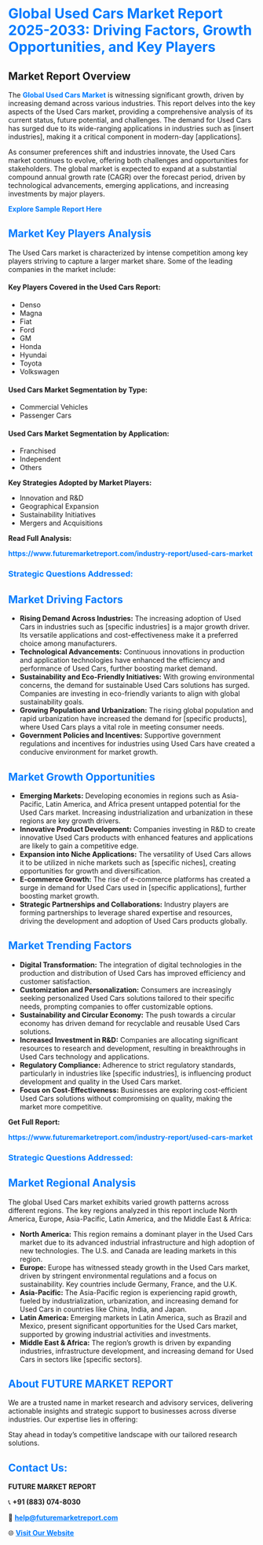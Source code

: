 <h1 style="color: #007BFF;">Global Used Cars Market Report 2025-2033: Driving Factors, Growth Opportunities, and Key Players</h1>

<section id="overview">
<h2>Market Report Overview</h2>
<p>The <a href="https://www.futuremarketreport.com/industry-report/used-cars-market" style="color: #007BFF; text-decoration: none;"><strong>Global Used Cars Market</strong></a> is witnessing significant growth, driven by increasing demand across various industries. This report delves into the key aspects of the Used Cars market, providing a comprehensive analysis of its current status, future potential, and challenges. The demand for Used Cars has surged due to its wide-ranging applications in industries such as [insert industries], making it a critical component in modern-day [applications].</p>
<p>As consumer preferences shift and industries innovate, the Used Cars market continues to evolve, offering both challenges and opportunities for stakeholders. The global market is expected to expand at a substantial compound annual growth rate (CAGR) over the forecast period, driven by technological advancements, emerging applications, and increasing investments by major players.</p>
</section>

<section id="overview">
<p><a href="https://www.futuremarketreport.com/request-sample/reportId=64174" style="color: #007BFF; text-decoration: none;"><strong>Explore Sample Report Here</strong></a></p>
</section>

<section id="key-players">
<h2 style="color: #007BFF;">Market Key Players Analysis</h2>
<p>The Used Cars market is characterized by intense competition among key players striving to capture a larger market share. Some of the leading companies in the market include:</p>
<h4>Key Players Covered in the Used Cars Report:</h4>
<ul><li>Denso</li><li>Magna</li><li>Fiat</li><li>Ford</li><li>GM</li><li>Honda</li><li>Hyundai</li><li>Toyota</li><li>Volkswagen</li></ul>
<h4>Used Cars Market Segmentation by Type:</h4>
<ul><li>Commercial Vehicles</li><li>Passenger Cars</li></ul>

<h4>Used Cars Market Segmentation by Application:</h4>
<ul><li>Franchised</li><li>Independent</li><li>Others</li></ul>
<p><strong>Key Strategies Adopted by Market Players:</strong></p>
<ul>
<li>Innovation and R&D</li>
<li>Geographical Expansion</li>
<li>Sustainability Initiatives</li>
<li>Mergers and Acquisitions</li>
</ul>
</section>

<section>
<p><strong>Read Full Analysis: </strong></p><a href="https://www.futuremarketreport.com/industry-report/used-cars-market" style="color: #007BFF; text-decoration: none;"><strong>https://www.futuremarketreport.com/industry-report/used-cars-market</strong></a>
<h3 style="color: #007BFF;">Strategic Questions Addressed:</h3>
</section>

<section id="driving-factors">
<h2 style="color: #007BFF;">Market Driving Factors</h2>
<ul>
<li><strong>Rising Demand Across Industries:</strong> The increasing adoption of Used Cars in industries such as [specific industries] is a major growth driver. Its versatile applications and cost-effectiveness make it a preferred choice among manufacturers.</li>
<li><strong>Technological Advancements:</strong> Continuous innovations in production and application technologies have enhanced the efficiency and performance of Used Cars, further boosting market demand.</li>
<li><strong>Sustainability and Eco-Friendly Initiatives:</strong> With growing environmental concerns, the demand for sustainable Used Cars solutions has surged. Companies are investing in eco-friendly variants to align with global sustainability goals.</li>
<li><strong>Growing Population and Urbanization:</strong> The rising global population and rapid urbanization have increased the demand for [specific products], where Used Cars plays a vital role in meeting consumer needs.</li>
<li><strong>Government Policies and Incentives:</strong> Supportive government regulations and incentives for industries using Used Cars have created a conducive environment for market growth.</li>
</ul>
</section>

<section id="growth-opportunities">
<h2 style="color: #007BFF;">Market Growth Opportunities</h2>
<ul>
<li><strong>Emerging Markets:</strong> Developing economies in regions such as Asia-Pacific, Latin America, and Africa present untapped potential for the Used Cars market. Increasing industrialization and urbanization in these regions are key growth drivers.</li>
<li><strong>Innovative Product Development:</strong> Companies investing in R&D to create innovative Used Cars products with enhanced features and applications are likely to gain a competitive edge.</li>
<li><strong>Expansion into Niche Applications:</strong> The versatility of Used Cars allows it to be utilized in niche markets such as [specific niches], creating opportunities for growth and diversification.</li>
<li><strong>E-commerce Growth:</strong> The rise of e-commerce platforms has created a surge in demand for Used Cars used in [specific applications], further boosting market growth.</li>
<li><strong>Strategic Partnerships and Collaborations:</strong> Industry players are forming partnerships to leverage shared expertise and resources, driving the development and adoption of Used Cars products globally.</li>
</ul>
</section>

<section id="trending-factors">
<h2 style="color: #007BFF;">Market Trending Factors</h2>
<ul>
<li><strong>Digital Transformation:</strong> The integration of digital technologies in the production and distribution of Used Cars has improved efficiency and customer satisfaction.</li>
<li><strong>Customization and Personalization:</strong> Consumers are increasingly seeking personalized Used Cars solutions tailored to their specific needs, prompting companies to offer customizable options.</li>
<li><strong>Sustainability and Circular Economy:</strong> The push towards a circular economy has driven demand for recyclable and reusable Used Cars solutions.</li>
<li><strong>Increased Investment in R&D:</strong> Companies are allocating significant resources to research and development, resulting in breakthroughs in Used Cars technology and applications.</li>
<li><strong>Regulatory Compliance:</strong> Adherence to strict regulatory standards, particularly in industries like [specific industries], is influencing product development and quality in the Used Cars market.</li>
<li><strong>Focus on Cost-Effectiveness:</strong> Businesses are exploring cost-efficient Used Cars solutions without compromising on quality, making the market more competitive.</li>
</ul>
</section>

<section>
<p><strong>Get Full Report: </strong></p><a href="https://www.futuremarketreport.com/industry-report/used-cars-market" style="color: #007BFF; text-decoration: none;"><strong>https://www.futuremarketreport.com/industry-report/used-cars-market</strong></a>
<h3 style="color: #007BFF;">Strategic Questions Addressed:</h3>
</section>


<section id="regional-analysis">
<h2 style="color: #007BFF;">Market Regional Analysis</h2>
<p>The global Used Cars market exhibits varied growth patterns across different regions. The key regions analyzed in this report include North America, Europe, Asia-Pacific, Latin America, and the Middle East & Africa:</p>
<ul>
<li><strong>North America:</strong> This region remains a dominant player in the Used Cars market due to its advanced industrial infrastructure and high adoption of new technologies. The U.S. and Canada are leading markets in this region.</li>
<li><strong>Europe:</strong> Europe has witnessed steady growth in the Used Cars market, driven by stringent environmental regulations and a focus on sustainability. Key countries include Germany, France, and the U.K.</li>
<li><strong>Asia-Pacific:</strong> The Asia-Pacific region is experiencing rapid growth, fueled by industrialization, urbanization, and increasing demand for Used Cars in countries like China, India, and Japan.</li>
<li><strong>Latin America:</strong> Emerging markets in Latin America, such as Brazil and Mexico, present significant opportunities for the Used Cars market, supported by growing industrial activities and investments.</li>
<li><strong>Middle East & Africa:</strong> The region’s growth is driven by expanding industries, infrastructure development, and increasing demand for Used Cars in sectors like [specific sectors].</li>
</ul>
</section>

<footer>
<h2 style="color: #007BFF;">About FUTURE MARKET REPORT</h2>
<p>We are a trusted name in market research and advisory services, delivering actionable insights and strategic support to businesses across diverse industries. Our expertise lies in offering:</p>

<p>Stay ahead in today’s competitive landscape with our tailored research solutions.</p>

<h2 style="color: #007BFF;">Contact Us:</h2>
<p><strong>FUTURE MARKET REPORT</strong></p>
<p>📞 <strong>+91 (883) 074-8030</strong></p>
<p>📧 <strong><a href="mailto:help@futuremarketreport.com" style="color: #007BFF;">help@futuremarketreport.com</a></strong></p>
<p>🌐 <strong><a href="https://www.futuremarketreport.com/" style="color: #007BFF;">Visit Our Website</a></strong></p>
</footer>
